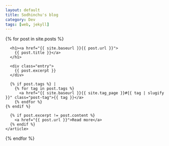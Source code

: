 ```yaml
---
layout: default
title: Sodhinchu's blog
category: Dev
tags: [web, jekyll]
---
```

<div class="posts">
  {% for post in site.posts %}
    <article class="post">

      <h1><a href="{{ site.baseurl }}{{ post.url }}">
        {{ post.title }}</a>
      </h1>

      <div class="entry">
        {{ post.excerpt }}
      </div>
      
      {% if post.tags %} | 
        {% for tag in post.tags %}
          <a href="{{ site.baseurl }}{{ site.tag_page }}#{{ tag | slugify }}" class="post-tag">{{ tag }}</a>
        {% endfor %}
    {% endif %}

      {% if post.excerpt != post.content %}
        <a href="{{ post.url }}">Read more</a>
      {% endif %}
    </article>
  {% endfor %}
</div>
